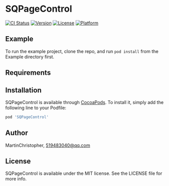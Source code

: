# SQPageControl

[![CI Status](https://img.shields.io/travis/MartinChristopher/SQPageControl.svg?style=flat)](https://travis-ci.org/MartinChristopher/SQPageControl)
[![Version](https://img.shields.io/cocoapods/v/SQPageControl.svg?style=flat)](https://cocoapods.org/pods/SQPageControl)
[![License](https://img.shields.io/cocoapods/l/SQPageControl.svg?style=flat)](https://cocoapods.org/pods/SQPageControl)
[![Platform](https://img.shields.io/cocoapods/p/SQPageControl.svg?style=flat)](https://cocoapods.org/pods/SQPageControl)

## Example

To run the example project, clone the repo, and run `pod install` from the Example directory first.

## Requirements

## Installation

SQPageControl is available through [CocoaPods](https://cocoapods.org). To install
it, simply add the following line to your Podfile:

```ruby
pod 'SQPageControl'
```

## Author

MartinChristopher, 519483040@qq.com

## License

SQPageControl is available under the MIT license. See the LICENSE file for more info.
